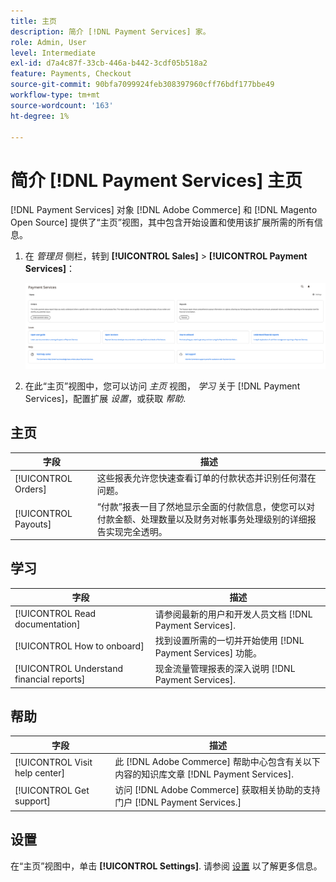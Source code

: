 ```yaml
---
title: 主页
description: 简介 [!DNL Payment Services] 家。
role: Admin, User
level: Intermediate
exl-id: d7a4c87f-33cb-446a-b442-3cdf05b518a2
feature: Payments, Checkout
source-git-commit: 90bfa7099924feb308397960cff76bdf177bbe49
workflow-type: tm+mt
source-wordcount: '163'
ht-degree: 1%

---
```


# 简介 [!DNL Payment Services] 主页

[!DNL Payment Services] 对象 [!DNL Adobe Commerce] 和 [!DNL Magento Open Source] 提供了“主页”视图，其中包含开始设置和使用该扩展所需的所有信息。

1. 在 _管理员_ 侧栏，转到 **[!UICONTROL Sales]** > **[!UICONTROL Payment Services]**：

   ![主视图](assets/home-view.png)

1. 在此“主页”视图中，您可以访问 _主页_ 视图， _学习_ 关于 [!DNL Payment Services]，配置扩展 _设置_，或获取 _帮助_.

## 主页

| 字段 | 描述 |
|---|---|
| [!UICONTROL Orders] | 这些报表允许您快速查看订单的付款状态并识别任何潜在问题。 |
| [!UICONTROL Payouts] | “付款”报表一目了然地显示全面的付款信息，使您可以对付款金额、处理数量以及财务对帐事务处理级别的详细报告实现完全透明。 |

## 学习

| 字段 | 描述 |
|---|---|
| [!UICONTROL Read documentation] | 请参阅最新的用户和开发人员文档 [!DNL Payment Services]. |
| [!UICONTROL How to onboard] | 找到设置所需的一切并开始使用 [!DNL Payment Services] 功能。 |
| [!UICONTROL Understand financial reports] | 现金流量管理报表的深入说明 [!DNL Payment Services]. |

## 帮助

| 字段 | 描述 |
|---|---|
| [!UICONTROL Visit help center] | 此 [!DNL Adobe Commerce] 帮助中心包含有关以下内容的知识库文章 [!DNL Payment Services]. |
| [!UICONTROL Get support] | 访问 [!DNL Adobe Commerce] 获取相关协助的支持门户 [!DNL Payment Services.] |

## 设置

在“主页”视图中，单击 **[!UICONTROL Settings]**. 请参阅 [设置](settings.md) 以了解更多信息。
